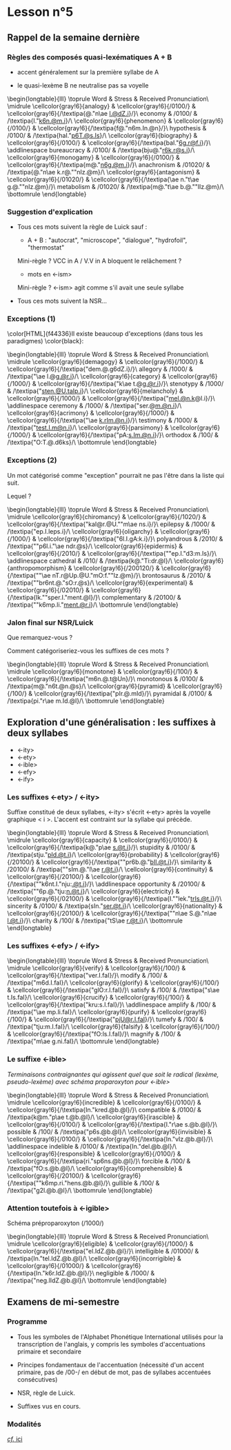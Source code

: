 # Lesson n°5



## Rappel de la semaine dernière

### Règles des composés quasi-lexématiques A + B

* accent généralement sur la première syllabe de A

* le quasi-lexème B ne neutralise pas sa voyelle





\begin{longtable}{lll}
\toprule
Word & Stress & Received Pronunciation\\
\midrule
\cellcolor{gray!6}{analogy} & \cellcolor{gray!6}{/0100/} & \cellcolor{gray!6}{/\textipa{@."n\ae l.@dZ.i}/}\\
economy & /0100/ & /\textipa{I."k6n.@m.i}/\\
\cellcolor{gray!6}{phenomenon} & \cellcolor{gray!6}{/0100/} & \cellcolor{gray!6}{/\textipa{f@."n6m.In.@n}/}\\
hypothesis & /0100/ & /\textipa{haI."p6T.@s.Is}/\\
\cellcolor{gray!6}{biography} & \cellcolor{gray!6}{/0100/} & \cellcolor{gray!6}{/\textipa{baI."6g.r@f.i}/}\\
\addlinespace
bureaucracy & /0100/ & /\textipa{bju@."r6k.r@s.i}/\\
\cellcolor{gray!6}{monogamy} & \cellcolor{gray!6}{/0100/} & \cellcolor{gray!6}{/\textipa{m@."n6g.@m.i}/}\\
anachronism & /01020/ & /\textipa{@."n\ae k.r@.""nIz.@m}/\\
\cellcolor{gray!6}{antagonism} & \cellcolor{gray!6}{/01020/} & \cellcolor{gray!6}{/\textipa{\ae n."t\ae g.@.""nIz.@m}/}\\
metabolism & /01020/ & /\textipa{m@."t\ae b.@.""lIz.@m}/\\
\bottomrule
\end{longtable}

### Suggestion d'explication

* Tous ces mots suivent la règle de Luick sauf :

  - A + B : "autocrat", "microscope", "dialogue", "hydrofoil", "thermostat"



  Mini-règle ? VCC in A / V.V in A bloquent le relâchement ?



  - mots en <-ism>



  Mini-règle ? <-ism> agit comme s'il avait une seule syllabe



* Tous ces mots suivent la NSR...



### Exceptions (1)

\color[HTML]{f44336}Il existe beaucoup d'exceptions (dans tous les paradigmes) \color{black}:


\begin{longtable}{lll}
\toprule
Word & Stress & Received Pronunciation\\
\midrule
\cellcolor{gray!6}{demagogy} & \cellcolor{gray!6}{/1000/} & \cellcolor{gray!6}{/\textipa{"dem.@.g6dZ.i}/}\\
allegory & /1000/ & /\textipa{"\ae l.@g.@r.i}/\\
\cellcolor{gray!6}{category} & \cellcolor{gray!6}{/1000/} & \cellcolor{gray!6}{/\textipa{"k\ae t.@g.@r.i}/}\\
stenotypy & /1000/ & /\textipa{"sten.@U.taIp.i}/\\
\cellcolor{gray!6}{melancholy} & \cellcolor{gray!6}{/1000/} & \cellcolor{gray!6}{/\textipa{"mel.@n.k@l.i}/}\\
\addlinespace
ceremony & /1000/ & /\textipa{"ser.@m.@n.i}/\\
\cellcolor{gray!6}{acrimony} & \cellcolor{gray!6}{/1000/} & \cellcolor{gray!6}{/\textipa{"\ae k.rIm.@n.i}/}\\
testimony & /1000/ & /\textipa{"test.I.m@n.i}/\\
\cellcolor{gray!6}{parsimony} & \cellcolor{gray!6}{/1000/} & \cellcolor{gray!6}{/\textipa{"pA:s.Im.@n.i}/}\\
orthodox & /100/ & /\textipa{"O:T.@.d6ks}/\\
\bottomrule
\end{longtable}



### Exceptions (2)

Un mot catégorisé comme "exception" pourrait ne pas l'être dans la liste qui suit.

Lequel ?


\begin{longtable}{lll}
\toprule
Word & Stress & Received Pronunciation\\
\midrule
\cellcolor{gray!6}{chiromancy} & \cellcolor{gray!6}{/1020/} & \cellcolor{gray!6}{/\textipa{"kaI@r.@U.""m\ae ns.i}/}\\
epilepsy & /1000/ & /\textipa{"ep.I.leps.i}/\\
\cellcolor{gray!6}{oligarchy} & \cellcolor{gray!6}{/1000/} & \cellcolor{gray!6}{/\textipa{"6l.I.gA:k.i}/}\\
polyandrous & /2010/ & /\textipa{""p6l.i."\ae ndr.@s}/\\
\cellcolor{gray!6}{epidermis} & \cellcolor{gray!6}{/2010/} & \cellcolor{gray!6}{/\textipa{""ep.I."d3:m.Is}/}\\
\addlinespace
cathedral & /010/ & /\textipa{k@."Ti:dr.@l}/\\
\cellcolor{gray!6}{anthropomorphism} & \cellcolor{gray!6}{/200120/} & \cellcolor{gray!6}{/\textipa{""\ae nT.r@Up.@U."mO:f.""Iz.@m}/}\\
brontosaurus & /2010/ & /\textipa{""br6nt.@."sO:r.@s}/\\
\cellcolor{gray!6}{experimental} & \cellcolor{gray!6}{/02010/} & \cellcolor{gray!6}{/\textipa{Ik.""sper.I."ment.@l}/}\\
complementary & /20100/ & /\textipa{""k6mp.li."ment.@r.i}/\\
\bottomrule
\end{longtable}



### Jalon final sur NSR/Luick

Que remarquez-vous ?

Comment catégoriseriez-vous les suffixes de ces mots ?


\begin{longtable}{lll}
\toprule
Word & Stress & Received Pronunciation\\
\midrule
\cellcolor{gray!6}{monotone} & \cellcolor{gray!6}{/100/} & \cellcolor{gray!6}{/\textipa{"m6n.@.t@Un}/}\\
monotonous & /0100/ & /\textipa{m@."n6t.@n.@s}/\\
\cellcolor{gray!6}{pyramid} & \cellcolor{gray!6}{/100/} & \cellcolor{gray!6}{/\textipa{"pIr.@.mId}/}\\
pyramidal & /0100/ & /\textipa{pi."r\ae m.Id.@l}/\\
\bottomrule
\end{longtable}



## Exploration d'une généralisation : les suffixes à deux syllabes

* <-ity>
* <-ety>
* <-ible>
* <-efy>
* <-ify>



### Les suffixes <-ety> / <-ity>

Suffixe constitué de deux syllabes, <-ity> s'écrit <-ety> après la voyelle graphique < i >. L'accent est contraint sur la syllabe qui précède.


\begin{longtable}{lll}
\toprule
Word & Stress & Received Pronunciation\\
\midrule
\cellcolor{gray!6}{capacity} & \cellcolor{gray!6}{/0100/} & \cellcolor{gray!6}{/\textipa{k@."p\ae s.@t.i}/}\\
stupidity & /0100/ & /\textipa{stju."pId.@t.i}/\\
\cellcolor{gray!6}{probability} & \cellcolor{gray!6}{/20100/} & \cellcolor{gray!6}{/\textipa{""pr6b.@."bIl.@t.i}/}\\
similarity & /20100/ & /\textipa{""sIm.@."l\ae r.@t.i}/\\
\cellcolor{gray!6}{continuity} & \cellcolor{gray!6}{/20100/} & \cellcolor{gray!6}{/\textipa{""k6nt.I."nju:.@t.i}/}\\
\addlinespace
opportunity & /20100/ & /\textipa{""6p.@."tju:n.@t.i}/\\
\cellcolor{gray!6}{electricity} & \cellcolor{gray!6}{/02100/} & \cellcolor{gray!6}{/\textipa{I.""lek."trIs.@t.i}/}\\
sincerity & /0100/ & /\textipa{sIn."ser.@t.i}/\\
\cellcolor{gray!6}{nationality} & \cellcolor{gray!6}{/20100/} & \cellcolor{gray!6}{/\textipa{""n\ae S.@."n\ae l.@t.i}/}\\
charity & /100/ & /\textipa{"tS\ae r.@t.i}/\\
\bottomrule
\end{longtable}



 
### Les suffixes <-efy> / <-ify>


\begin{longtable}{lll}
\toprule
Word & Stress & Received Pronunciation\\
\midrule
\cellcolor{gray!6}{verify} & \cellcolor{gray!6}{/100/} & \cellcolor{gray!6}{/\textipa{"ver.I.faI}/}\\
modify & /100/ & /\textipa{"m6d.I.faI}/\\
\cellcolor{gray!6}{glorify} & \cellcolor{gray!6}{/100/} & \cellcolor{gray!6}{/\textipa{"glO:r.I.faI}/}\\
satisfy & /100/ & /\textipa{"s\ae t.Is.faI}/\\
\cellcolor{gray!6}{crucify} & \cellcolor{gray!6}{/100/} & \cellcolor{gray!6}{/\textipa{"kru:s.I.faI}/}\\
\addlinespace
amplify & /100/ & /\textipa{"\ae mp.li.faI}/\\
\cellcolor{gray!6}{purify} & \cellcolor{gray!6}{/100/} & \cellcolor{gray!6}{/\textipa{"pjU@r.I.faI}/}\\
tumefy & /100/ & /\textipa{"tju:m.I.faI}/\\
\cellcolor{gray!6}{falsify} & \cellcolor{gray!6}{/100/} & \cellcolor{gray!6}{/\textipa{"fO:ls.I.faI}/}\\
magnify & /100/ & /\textipa{"m\ae g.ni.faI}/\\
\bottomrule
\end{longtable}



### Le suffixe <-ible> 

*Terminaisons contraignantes qui agissent quel que soit le radical (lexème, pseudo-lexème) avec schéma proparoxyton pour <-ible>*


\begin{longtable}{lll}
\toprule
Word & Stress & Received Pronunciation\\
\midrule
\cellcolor{gray!6}{incredible} & \cellcolor{gray!6}{/0100/} & \cellcolor{gray!6}{/\textipa{In."kred.@b.@l}/}\\
compatible & /0100/ & /\textipa{k@m."p\ae t.@b.@l}/\\
\cellcolor{gray!6}{irascible} & \cellcolor{gray!6}{/0100/} & \cellcolor{gray!6}{/\textipa{I."r\ae s.@b.@l}/}\\
possible & /100/ & /\textipa{"p6s.@b.@l}/\\
\cellcolor{gray!6}{invisible} & \cellcolor{gray!6}{/0100/} & \cellcolor{gray!6}{/\textipa{In."vIz.@b.@l}/}\\
\addlinespace
indelible & /0100/ & /\textipa{In."del.@b.@l}/\\
\cellcolor{gray!6}{responsible} & \cellcolor{gray!6}{/0100/} & \cellcolor{gray!6}{/\textipa{ri."sp6ns.@b.@l}/}\\
forcible & /100/ & /\textipa{"fO:s.@b.@l}/\\
\cellcolor{gray!6}{comprehensible} & \cellcolor{gray!6}{/20100/} & \cellcolor{gray!6}{/\textipa{""k6mp.ri."hens.@b.@l}/}\\
gullible & /100/ & /\textipa{"g2l.@b.@l}/\\
\bottomrule
\end{longtable}

### Attention toutefois à <-igible>

Schéma préproparoxyton (/1000/)


\begin{longtable}{lll}
\toprule
Word & Stress & Received Pronunciation\\
\midrule
\cellcolor{gray!6}{eligible} & \cellcolor{gray!6}{/1000/} & \cellcolor{gray!6}{/\textipa{"el.IdZ.@b.@l}/}\\
intelligible & /01000/ & /\textipa{In."tel.IdZ.@b.@l}/\\
\cellcolor{gray!6}{incorrigible} & \cellcolor{gray!6}{/01000/} & \cellcolor{gray!6}{/\textipa{In."k6r.IdZ.@b.@l}/}\\
negligible & /1000/ & /\textipa{"neg.lIdZ.@b.@l}/\\
\bottomrule
\end{longtable}

## Examens de mi-semestre

### Programme

* Tous les symboles de l'Alphabet Phonétique International utilisés pour la transcription de l'anglais, y compris les symboles d'accentuations primaire et secondaire

* Principes fondamentaux de l'accentuation (nécessité d'un accent primaire, pas de /00-/ en début de mot, pas de syllabes accentuées consécutives)

* NSR, règle de Luick.

* Suffixes vus en cours.


### Modalités

[*cf.* ici](https://adrienmeli.github.io/phonol3/lesson-n1.html#modalit%C3%A9s)
